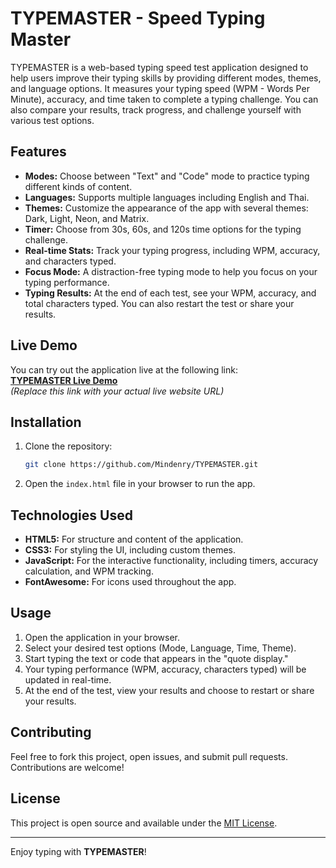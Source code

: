 # TYPEMASTER - Speed Typing Master

TYPEMASTER is a web-based typing speed test application designed to help users improve their typing skills by providing different modes, themes, and language options. It measures your typing speed (WPM - Words Per Minute), accuracy, and time taken to complete a typing challenge. You can also compare your results, track progress, and challenge yourself with various test options.

## Features

- **Modes:** Choose between "Text" and "Code" mode to practice typing different kinds of content.
- **Languages:** Supports multiple languages including English and Thai.
- **Themes:** Customize the appearance of the app with several themes: Dark, Light, Neon, and Matrix.
- **Timer:** Choose from 30s, 60s, and 120s time options for the typing challenge.
- **Real-time Stats:** Track your typing progress, including WPM, accuracy, and characters typed.
- **Focus Mode:** A distraction-free typing mode to help you focus on your typing performance.
- **Typing Results:** At the end of each test, see your WPM, accuracy, and total characters typed. You can also restart the test or share your results.

## Live Demo

You can try out the application live at the following link:  
[**TYPEMASTER Live Demo**](https://yourwebsite.com)  
*(Replace this link with your actual live website URL)*

## Installation

1. Clone the repository:
    ```bash
    git clone https://github.com/Mindenry/TYPEMASTER.git
    ```

2. Open the `index.html` file in your browser to run the app.

## Technologies Used

- **HTML5:** For structure and content of the application.
- **CSS3:** For styling the UI, including custom themes.
- **JavaScript:** For the interactive functionality, including timers, accuracy calculation, and WPM tracking.
- **FontAwesome:** For icons used throughout the app.

## Usage

1. Open the application in your browser.
2. Select your desired test options (Mode, Language, Time, Theme).
3. Start typing the text or code that appears in the "quote display."
4. Your typing performance (WPM, accuracy, characters typed) will be updated in real-time.
5. At the end of the test, view your results and choose to restart or share your results.

## Contributing

Feel free to fork this project, open issues, and submit pull requests. Contributions are welcome!

## License

This project is open source and available under the [MIT License](LICENSE).

---

Enjoy typing with **TYPEMASTER**!
